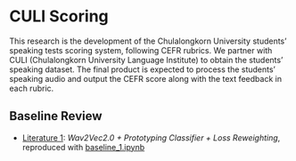 # CULI Scoring

This research is the development of the Chulalongkorn University students’ speaking tests scoring system, following CEFR rubrics. We partner with CULI (Chulalongkorn University Language Institute) to obtain the students’ speaking dataset. The final product is expected to process the students’ speaking audio and output the CEFR score along with the text feedback in each rubric.

## Baseline Review
* [Literature 1](https://aclanthology.org/2024.findings-naacl.86.pdf): *Wav2Vec2.0 + Prototyping Classifier + Loss Reweighting*, reproduced with [baseline_1.ipynb](https://github.com/tanntnny/culi-scoring/blob/main/notebooks/baseline_1.ipynb)